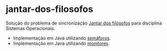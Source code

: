 # jantar-dos-filosofos

Solução do problema de sincronização [Jantar dos filósofos](https://en.wikipedia.org/wiki/Dining_philosophers_problem) para disciplina Sistemas Operacionais.

- Implementação em Java utilizando [semáforos](https://github.com/LuiggySilva/jantar-dos-filosofos/tree/main/jantar-dos-filosofos-SO/src/semaphoreImpl).
- Implementação em Java utilizando [monitores](https://github.com/LuiggySilva/jantar-dos-filosofos/tree/main/jantar-dos-filosofos-SO/src/monitorImpl).

